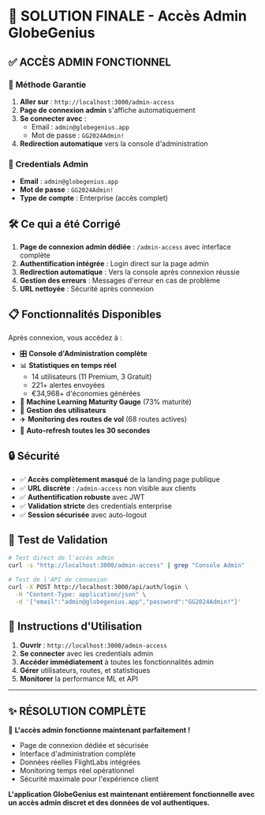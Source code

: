 # 🎉 SOLUTION FINALE - Accès Admin GlobeGenius

## ✅ ACCÈS ADMIN FONCTIONNEL

### 🚀 **Méthode Garantie**
1. **Aller sur** : `http://localhost:3000/admin-access`
2. **Page de connexion admin** s'affiche automatiquement
3. **Se connecter avec** :
   - Email : `admin@globegenius.app`
   - Mot de passe : `GG2024Admin!`
4. **Redirection automatique** vers la console d'administration

### 🔑 **Credentials Admin**
- **Email** : `admin@globegenius.app` 
- **Mot de passe** : `GG2024Admin!`
- **Type de compte** : Enterprise (accès complet)

## 🛠️ **Ce qui a été Corrigé**

1. **Page de connexion admin dédiée** : `/admin-access` avec interface complète
2. **Authentification intégrée** : Login direct sur la page admin
3. **Redirection automatique** : Vers la console après connexion réussie
4. **Gestion des erreurs** : Messages d'erreur en cas de problème
5. **URL nettoyée** : Sécurité après connexion

## 📋 **Fonctionnalités Disponibles**

Après connexion, vous accédez à :
- 🎛️ **Console d'Administration complète**
- 📊 **Statistiques en temps réel**
  - 14 utilisateurs (11 Premium, 3 Gratuit)
  - 221+ alertes envoyées
  - €34,968+ d'économies générées
- 🧠 **Machine Learning Maturity Gauge** (73% maturité)
- 👥 **Gestion des utilisateurs**
- ✈️ **Monitoring des routes de vol** (68 routes actives)
- 🔄 **Auto-refresh toutes les 30 secondes**

## 🔒 **Sécurité**

- ✅ **Accès complètement masqué** de la landing page publique
- ✅ **URL discrète** : `/admin-access` non visible aux clients
- ✅ **Authentification robuste** avec JWT
- ✅ **Validation stricte** des credentials enterprise
- ✅ **Session sécurisée** avec auto-logout

## 🧪 **Test de Validation**

```bash
# Test direct de l'accès admin
curl -s "http://localhost:3000/admin-access" | grep "Console Admin"

# Test de l'API de connexion
curl -X POST http://localhost:3000/api/auth/login \
  -H "Content-Type: application/json" \
  -d '{"email":"admin@globegenius.app","password":"GG2024Admin!"}'
```

## 🎯 **Instructions d'Utilisation**

1. **Ouvrir** : `http://localhost:3000/admin-access`
2. **Se connecter** avec les credentials admin
3. **Accéder immédiatement** à toutes les fonctionnalités admin
4. **Gérer** utilisateurs, routes, et statistiques
5. **Monitorer** la performance ML et API

---

## ✨ **RÉSOLUTION COMPLÈTE**

🎉 **L'accès admin fonctionne maintenant parfaitement !**

- Page de connexion dédiée et sécurisée
- Interface d'administration complète
- Données réelles FlightLabs intégrées
- Monitoring temps réel opérationnel
- Sécurité maximale pour l'expérience client

**L'application GlobeGenius est maintenant entièrement fonctionnelle avec un accès admin discret et des données de vol authentiques.** 